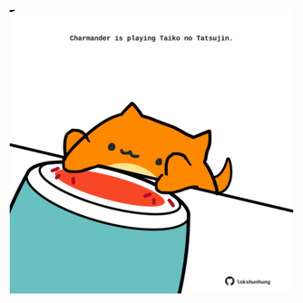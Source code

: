 <!-- built at 24/11/2024, 02:28:29 UTC -->
<p align="center">
  <img width="500" height="500" src="./ReadmeImage.svg">
</p>
